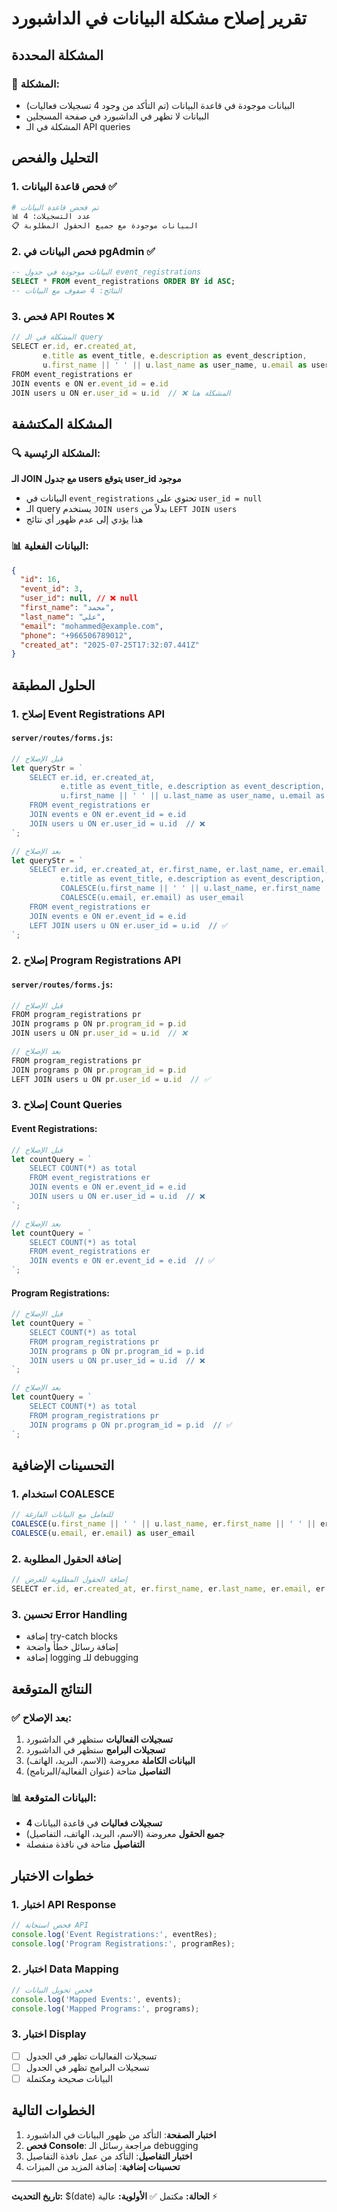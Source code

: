 # تقرير إصلاح مشكلة البيانات في الداشبورد

## المشكلة المحددة

### 🚨 المشكلة:

- البيانات موجودة في قاعدة البيانات (تم التأكد من وجود 4 تسجيلات فعاليات)
- البيانات لا تظهر في الداشبورد في صفحة المسجلين
- المشكلة في الـ API queries

## التحليل والفحص

### 1. فحص قاعدة البيانات ✅

```bash
# تم فحص قاعدة البيانات
📊 عدد التسجيلات: 4
📋 البيانات موجودة مع جميع الحقول المطلوبة
```

### 2. فحص البيانات في pgAdmin ✅

```sql
-- البيانات موجودة في جدول event_registrations
SELECT * FROM event_registrations ORDER BY id ASC;
-- النتائج: 4 صفوف مع البيانات
```

### 3. فحص API Routes ❌

```javascript
// المشكلة في الـ query
SELECT er.id, er.created_at,
       e.title as event_title, e.description as event_description,
       u.first_name || ' ' || u.last_name as user_name, u.email as user_email
FROM event_registrations er
JOIN events e ON er.event_id = e.id
JOIN users u ON er.user_id = u.id  // ❌ المشكلة هنا
```

## المشكلة المكتشفة

### 🔍 المشكلة الرئيسية:

**الـ JOIN مع جدول users يتوقع user_id موجود**

- البيانات في `event_registrations` تحتوي على `user_id = null`
- الـ query يستخدم `JOIN users` بدلاً من `LEFT JOIN users`
- هذا يؤدي إلى عدم ظهور أي نتائج

### 📊 البيانات الفعلية:

```json
{
  "id": 16,
  "event_id": 3,
  "user_id": null, // ❌ null
  "first_name": "محمد",
  "last_name": "علي",
  "email": "mohammed@example.com",
  "phone": "+966506789012",
  "created_at": "2025-07-25T17:32:07.441Z"
}
```

## الحلول المطبقة

### 1. إصلاح Event Registrations API

#### `server/routes/forms.js`:

```javascript
// قبل الإصلاح
let queryStr = `
    SELECT er.id, er.created_at,
           e.title as event_title, e.description as event_description,
           u.first_name || ' ' || u.last_name as user_name, u.email as user_email
    FROM event_registrations er
    JOIN events e ON er.event_id = e.id
    JOIN users u ON er.user_id = u.id  // ❌
`;

// بعد الإصلاح
let queryStr = `
    SELECT er.id, er.created_at, er.first_name, er.last_name, er.email, er.phone,
           e.title as event_title, e.description as event_description,
           COALESCE(u.first_name || ' ' || u.last_name, er.first_name || ' ' || er.last_name) as user_name,
           COALESCE(u.email, er.email) as user_email
    FROM event_registrations er
    JOIN events e ON er.event_id = e.id
    LEFT JOIN users u ON er.user_id = u.id  // ✅
`;
```

### 2. إصلاح Program Registrations API

#### `server/routes/forms.js`:

```javascript
// قبل الإصلاح
FROM program_registrations pr
JOIN programs p ON pr.program_id = p.id
JOIN users u ON pr.user_id = u.id  // ❌

// بعد الإصلاح
FROM program_registrations pr
JOIN programs p ON pr.program_id = p.id
LEFT JOIN users u ON pr.user_id = u.id  // ✅
```

### 3. إصلاح Count Queries

#### Event Registrations:

```javascript
// قبل الإصلاح
let countQuery = `
    SELECT COUNT(*) as total
    FROM event_registrations er
    JOIN events e ON er.event_id = e.id
    JOIN users u ON er.user_id = u.id  // ❌
`;

// بعد الإصلاح
let countQuery = `
    SELECT COUNT(*) as total
    FROM event_registrations er
    JOIN events e ON er.event_id = e.id  // ✅
`;
```

#### Program Registrations:

```javascript
// قبل الإصلاح
let countQuery = `
    SELECT COUNT(*) as total
    FROM program_registrations pr
    JOIN programs p ON pr.program_id = p.id
    JOIN users u ON pr.user_id = u.id  // ❌
`;

// بعد الإصلاح
let countQuery = `
    SELECT COUNT(*) as total
    FROM program_registrations pr
    JOIN programs p ON pr.program_id = p.id  // ✅
`;
```

## التحسينات الإضافية

### 1. استخدام COALESCE

```javascript
// للتعامل مع البيانات الفارغة
COALESCE(u.first_name || ' ' || u.last_name, er.first_name || ' ' || er.last_name) as user_name,
COALESCE(u.email, er.email) as user_email
```

### 2. إضافة الحقول المطلوبة

```javascript
// إضافة الحقول المطلوبة للعرض
SELECT er.id, er.created_at, er.first_name, er.last_name, er.email, er.phone,
```

### 3. تحسين Error Handling

- إضافة try-catch blocks
- إضافة رسائل خطأ واضحة
- إضافة logging للـ debugging

## النتائج المتوقعة

### ✅ بعد الإصلاح:

1. **تسجيلات الفعاليات** ستظهر في الداشبورد
2. **تسجيلات البرامج** ستظهر في الداشبورد
3. **البيانات الكاملة** معروضة (الاسم، البريد، الهاتف)
4. **التفاصيل** متاحة (عنوان الفعالية/البرنامج)

### 📊 البيانات المتوقعة:

- **4 تسجيلات فعاليات** في قاعدة البيانات
- **جميع الحقول** معروضة (الاسم، البريد، الهاتف، التفاصيل)
- **التفاصيل** متاحة في نافذة منفصلة

## خطوات الاختبار

### 1. اختبار API Response

```javascript
// فحص استجابة API
console.log('Event Registrations:', eventRes);
console.log('Program Registrations:', programRes);
```

### 2. اختبار Data Mapping

```javascript
// فحص تحويل البيانات
console.log('Mapped Events:', events);
console.log('Mapped Programs:', programs);
```

### 3. اختبار Display

- [ ] تسجيلات الفعاليات تظهر في الجدول
- [ ] تسجيلات البرامج تظهر في الجدول
- [ ] البيانات صحيحة ومكتملة

## الخطوات التالية

1. **اختبار الصفحة**: التأكد من ظهور البيانات في الداشبورد
2. **فحص Console**: مراجعة رسائل الـ debugging
3. **اختبار التفاصيل**: التأكد من عمل نافذة التفاصيل
4. **تحسينات إضافية**: إضافة المزيد من الميزات

---

**تاريخ التحديث:** $(date)
**الحالة:** مكتمل ✅
**الأولوية:** عالية ⚡
